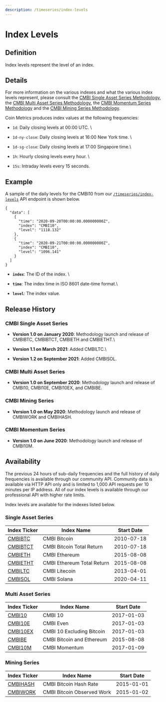 ```yaml
---
description: /timeseries/index-levels
---
```


# Index Levels

## **Definition**

Index levels represent the level of an index.&#x20;

## **Details**

For more information on the various indexes and what the various index levels represent, please consult the [CMBI Single Asset Series Methodology](https://coinmetrics.io/cmbi-single-asset-methodology/), the [CMBI Multi Asset Series Methodology](https://coinmetrics.io/cmbi-multi-asset-series-methodology/), the [CMBI Momentum Series Methodology](https://coinmetrics.io/cmbi-momentum-series-methodology/) and the [CMBI Mining Series Methodology](https://coinmetrics.io/cmbi-multi-asset-series-methodology/).&#x20;

Coin Metrics produces index values at the following frequencies:&#x20;

* `1d`: Daily closing levels at 00:00 UTC. \

* `1d-ny-close`: Daily closing levels at 16:00 New York time. \

* `1d-sg-close`: Daily closing levels at 17:00 Singapore time.\

* `1h`: Hourly closing levels every hour. \

* `15s`: Intraday levels every 15 seconds.&#x20;

## **Example**

A sample of the daily levels for the CMBI10 from our [`/timeseries/index-levels`](https://docs.coinmetrics.io/api/v4#operation/getTimeseriesIndexLevels) API endpoint is  shown below.&#x20;

```
{
  "data": [
    {
      "time": "2020-09-20T00:00:00.000000000Z",
      "index": "CMBI10",
      "level": "1118.132"
    },
    {
      "time": "2020-09-21T00:00:00.000000000Z",
      "index": "CMBI10",
      "level": "1096.141"
    }
  ]
}
```

* **`index`**: The ID of the index.   \

* **`time`**: The index time in ISO 8601 date-time format.\

* **`level`**: The index value.

## **Release History**

### CMBI Single Asset Series&#x20;

* **Version 1.0 on January 2020**: Methodology launch and release of CMBIBTC, CMBIBTCT, CMBIETH and CMBIETHT.\

* **Version 1.1 on March 2021**: Added CMBILTC.\

* **Version 1.2 on September 2021**: Added CMBISOL.

### CMBI Multi Asset Series&#x20;

* **Version 1.0 on September 2020**: Methodology launch and release of CMBI10, CMBI10E, CMBI10EX, and CMBIBE.&#x20;

### CMBI Mining Series

* **Version 1.0 on May 2020**: Methodology launch and release of CMBIWORK and CMBIHASH.

### CMBI Momentum Series

* **Version 1.0 on June 2020**: Methodology launch and release of CMBI10M.&#x20;

## **Availability**

The previous 24 hours of sub-daily frequencies and the full history of daily frequencies is available through our community API.  Community data is available via HTTP API only and is limited to 1,000 API requests per 10 minutes per IP address. All of our index levels is available through our professional API with higher rate limits.&#x20;

Index levels are available for the indexes listed below.&#x20;

### **Single Asset Series**

| **Index Ticker**                                         | **Index Name**             | Start Date |
| -------------------------------------------------------- | -------------------------- | ---------- |
| [CMBIBTC](https://cmbi-indexes.coinmetrics.io/cmbibtc)   | CMBI Bitcoin               | 2010-07-18 |
| [CMBIBTCT](https://cmbi-indexes.coinmetrics.io/cmbibtct) | CMBI Bitcoin Total Return  | 2010-07-18 |
| [CMBIETH](https://cmbi-indexes.coinmetrics.io/cmbieth)   | CMBI Ethereum              | 2015-08-08 |
| [CMBIETHT](https://cmbi-indexes.coinmetrics.io/cmbietht) | CMBI Ethereum Total Return | 2015-08-08 |
| [CMBILTC](https://cmbi-indexes.coinmetrics.io/cmbiltc)   | CMBI Litecoin              | 2013-04-01 |
| [CMBISOL](https://cmbi-indexes.coinmetrics.io/cmbisol)   | CMBI Solana                | 2020-04-11 |

### **Multi Asset Series**

| **Index Ticker**                                         | **Index Name**            | Start Date |
| -------------------------------------------------------- | ------------------------- | ---------- |
| [CMBI10](https://cmbi-indexes.coinmetrics.io/cmbi10)     | CMBI 10                   | 2017-01-03 |
| [CMBI10E](https://cmbi-indexes.coinmetrics.io/cmbi10e)   | CMBI Even                 | 2017-01-03 |
| [CMBI10EX](https://cmbi-indexes.coinmetrics.io/cmbi10ex) | CMBI 10 Excluding Bitcoin | 2017-01-03 |
| [CMBIBE](https://cmbi-indexes.coinmetrics.io/cmbibe)     | CMBI Bitcoin and Ethereum | 2015-08-08 |
| [CMBI10M](https://cmbi-indexes.coinmetrics.io/cmbi10m)   | CMBI Momentum             | 2017-01-09 |

### **Mining Series**

| **Index Ticker**                                         | **Index Name**             | **Start Date** |
| -------------------------------------------------------- | -------------------------- | -------------- |
| [CMBIHASH](https://cmbi-indexes.coinmetrics.io/cmbihash) | CMBI Bitcoin Hash Rate     | 2015-01-01     |
| [CMBIWORK](https://cmbi-indexes.coinmetrics.io/cmbiwork) | CMBI Bitcoin Observed Work | 2015-01-02     |
